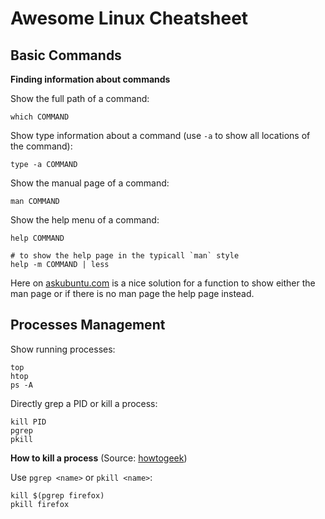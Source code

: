 # Awesome Linux Cheatsheet

## Basic Commands

**Finding information about commands**

Show the full path of a command: 

```
which COMMAND
```

Show type information about a command (use `-a` to show all locations of the command):

```
type -a COMMAND
```

Show the manual page of a command:

```
man COMMAND
```

Show the help menu of a command:

```
help COMMAND

# to show the help page in the typicall `man` style
help -m COMMAND | less
```

Here on [askubuntu.com](https://askubuntu.com/a/439411/478654) is a nice solution for a function to show either the man page or if there is no man page the help page instead.

## Processes Management

Show running processes:

```
top
htop
ps -A
```

Directly grep a PID or kill a process:

```
kill PID
pgrep
pkill
```

**How to kill a process** (Source: [howtogeek](https://www.howtogeek.com/107217/how-to-manage-processes-from-the-linux-terminal-10-commands-you-need-to-know/))

Use `pgrep <name>` or `pkill <name>`:

```
kill $(pgrep firefox)
pkill firefox
```
